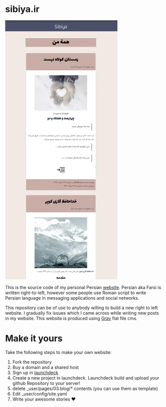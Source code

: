 sibiya.ir
=========
![](assets/img/frontpage.webp)

This is the source code of my personal Persian [website](https://mehran.blog). Persian aka Farsi is written right-to-left, however some people use Roman script to write Persian language in messaging applications and social networks.

This repository can be of use to anybody willing to build a new right to left website. I gradually fix issues which I came across while writing new posts in my website. This website is produced using [Grav](https://getgrav.org/) flat file cms.


# Make it yours
Take the following steps to make your own website:

  1. Fork the repository
  2. Buy a domain and a shared host
  3. Sign up in [launchdeck](http://launchdeck.io)
  4. Create a new project in launchdeck. Launchdeck build and upload your github Repository to your server! 
  5. delete _user/pages/03.blog/* contents  (you can use them as template)
  6. Edit _user/config/site.yaml
  7. Write your awesome stories :heart:
